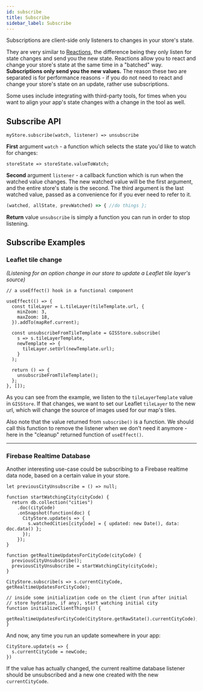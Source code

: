 ```yaml
---
id: subscribe
title: Subscribe
sidebar_label: Subscribe
---
```


Subscriptions are client-side only listeners to changes in your store's state.

They are very similar to [Reactions](reactions.md), the difference being they only listen for state changes and send you the new state. Reactions allow you to react and change your store's state at the same time in a "batched" way. **Subscriptions only send you the new values.** The reason these two are separated is for performance reasons - if you do not need to react and change your store's state on an update, rather use subscriptions.

Some uses include integrating with third-party tools, for times when you want to align your app's state changes with a change in the tool as well.

## Subscribe API

```tsx
myStore.subscribe(watch, listener) => unsubscribe
```

**First** argument `watch` - a function which selects the state you'd like to watch for changes:

```
storeState => storeState.valueToWatch;
```

**Second** argument `listener` - a callback function which is run when the watched value changes. The new watched value will be the first argument, and the entire store's state is the second. The third argument is the last watched value, passed as a convenience for if you ever need to refer to it.

```jsx
(watched, allState, prevWatched) => { //do things };
```

**Return** value `unsubscribe` is simply a function you can run in order to stop listening.

## Subscribe Examples

### Leaflet tile change

_(Listening for an option change in our store to update a Leaflet tile layer's source)_

```tsx
// a useEffect() hook in a functional component

useEffect(() => {
  const tileLayer = L.tileLayer(tileTemplate.url, {
    minZoom: 3,
    maxZoom: 18,
  }).addTo(mapRef.current);

  const unsubscribeFromTileTemplate = GISStore.subscribe(
    s => s.tileLayerTemplate,
    newTemplate => {
      tileLayer.setUrl(newTemplate.url);
    }
  );
  
  return () => {
    unsubscribeFromTileTemplate();
  };
}, []);
```

As you can see from the example, we listen to the `tileLayerTemplate` value in `GISStore`. If that changes, we want to set our Leaflet `tileLayer` to the new url, which will change the source of images used for our map's tiles.

Also note that the value returned from `subscribe()` is a function. We should call this function to remove the listener when we don't need it anymore - here in the "cleanup" returned function of `useEffect()`.

---

### Firebase Realtime Database

Another interesting use-case could be subscribing to a Firebase realtime data node, based on a certain value in your store.

```tsx
let previousCityUnsubscribe = () => null;

function startWatchingCity(cityCode) {
  return db.collection("cities")
    .doc(cityCode)
    .onSnapshot(function(doc) {
      CityStore.update(s => {
        s.watchedCities[cityCode] = { updated: new Date(), data: doc.data() };
      });
    });
}

function getRealtimeUpdatesForCityCode(cityCode) {
  previousCityUnsubscribe();
  previousCityUnsubscribe = startWatchingCity(cityCode);
}

CityStore.subscribe(s => s.currentCityCode, getRealtimeUpdatesForCityCode);

// inside some initialization code on the client (run after initial
// store hydration, if any), start watching initial city
function initializeClientThings() {
  getRealtimeUpdatesForCityCode(CityStore.getRawState().currentCityCode);
}
```

And now, any time you run an update somewhere in your app:
```tsx
CityStore.update(s => {
  s.currentCityCode = newCode;
})
```

If the value has actually changed, the current realtime database listener should be unsubscribed and a new one created with the new `currentCityCode`.